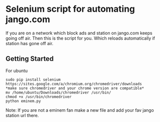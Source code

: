 # Selenium script for automating jango.com

If you are on a network which block ads and station on jango.com keeps going off air.
Then this is the script for you. Which reloads automatically if station has gone off air.

## Getting Started

For ubuntu
```
sudo pip install selenium
https://sites.google.com/a/chromium.org/chromedriver/downloads
*make sure chromedriver and your chrome version are compatible*
mv /home/ubuntu/Downloads/chromedriver /usr/bin/
chmod +x /usr/bin/chromedriver
python eminem.py
```

Note: If you are not a eminem fan make a new file and add your fav jango station url there.
